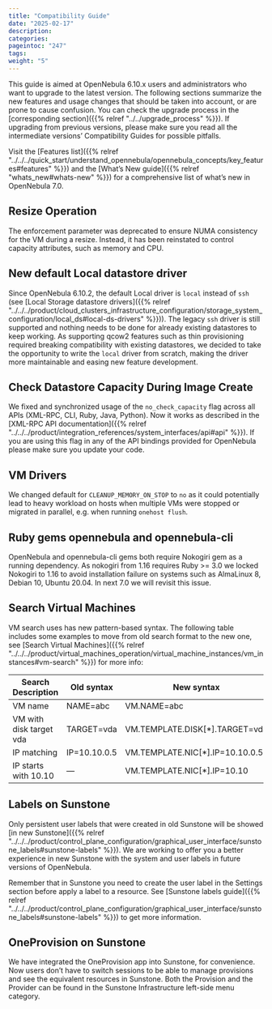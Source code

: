 ```yaml
---
title: "Compatibility Guide"
date: "2025-02-17"
description:
categories:
pageintoc: "247"
tags:
weight: "5"
---
```


<a id="compatibility"></a>

<!--# Compatibility Guide -->

This guide is aimed at OpenNebula 6.10.x users and administrators who want to upgrade to the latest version. The following sections summarize the new features and usage changes that should be taken into account, or are prone to cause confusion. You can check the upgrade process in the [corresponding section]({{% relref "../../upgrade_process" %}}). If upgrading from previous versions, please make sure you read all the intermediate versions’ Compatibility Guides for possible pitfalls.

Visit the [Features list]({{% relref "../../../quick_start/understand_opennebula/opennebula_concepts/key_features#features" %}}) and the [What’s New guide]({{% relref "whats_new#whats-new" %}}) for a comprehensive list of what’s new in OpenNebula 7.0.

## Resize Operation

The enforcement parameter was deprecated to ensure NUMA consistency for the VM during a resize. Instead, it has been reinstated to control capacity attributes, such as memory and CPU.

## New default Local datastore driver

Since OpenNebula 6.10.2, the default Local driver is `local` instead of `ssh` (see [Local Storage datastore drivers]({{% relref "../../../product/cloud_clusters_infrastructure_configuration/storage_system_configuration/local_ds#local-ds-drivers" %}})). The legacy `ssh` driver is still supported and nothing needs to be done for already existing datastores to keep working. As supporting qcow2 features such as thin provisioning required breaking compatibility with existing datastores, we decided to take the opportunity to write the `local` driver from scratch, making the driver more maintainable and easing new feature development.

## Check Datastore Capacity During Image Create

We fixed and synchronized usage of the `no_check_capacity` flag across all APIs (XML-RPC, CLI, Ruby, Java, Python). Now it works as described in the [XML-RPC API documentation]({{% relref "../../../product/integration_references/system_interfaces/api#api" %}}). If you are using this flag in any of the API bindings provided for OpenNebula please make sure you update your code.

## VM Drivers

We changed default for `CLEANUP_MEMORY_ON_STOP` to `no` as it could potentially lead to heavy workload on hosts when multiple VMs were stopped or migrated in parallel, e.g. when running `onehost flush`.

## Ruby gems opennebula and opennebula-cli

OpenNebula and opennebula-cli gems both require Nokogiri gem as a running dependency. As nokogiri from 1.16 requires Ruby >= 3.0 we locked Nokogiri to 1.16 to avoid installation failure on systems such as AlmaLinux 8, Debian 10, Ubuntu 20.04. In next 7.0 we will revisit this issue.

## Search Virtual Machines

VM search uses has new pattern-based syntax. The following table includes some examples to move from old search format to the new one, see [Search Virtual Machines]({{% relref "../../../product/virtual_machines_operation/virtual_machine_instances/vm_instances#vm-search" %}}) for more info:

| Search Description      | Old syntax   | New syntax                       |
|-------------------------|--------------|----------------------------------|
| VM name                 | NAME=abc     | VM.NAME=abc                      |
| VM with disk target vda | TARGET=vda   | VM.TEMPLATE.DISK[\*].TARGET=vda  |
| IP matching             | IP=10.10.0.5 | VM.TEMPLATE.NIC[\*].IP=10.10.0.5 |
| IP starts with 10.10    | —            | VM.TEMPLATE.NIC[\*].IP=10.10     |

## Labels on Sunstone

Only persistent user labels that were created in old Sunstone will be showed [in new Sunstone]({{% relref "../../../product/control_plane_configuration/graphical_user_interface/sunstone_labels#sunstone-labels" %}}). We are working to offer you a better experience in new Sunstone with the system and user labels in future versions of OpenNebula.

Remember that in Sunstone you need to create the user label in the Settings section before apply a label to a resource. See [Sunstone labels guide]({{% relref "../../../product/control_plane_configuration/graphical_user_interface/sunstone_labels#sunstone-labels" %}}) to get more information.

## OneProvision on Sunstone

We have integrated the OneProvision app into Sunstone, for convenience. Now users don’t have to switch sessions to be able to manage provisions and see the equivalent resources in Sunstone. Both the Provision and the Provider can be found in the Sunstone Infrastructure left-side menu category.
